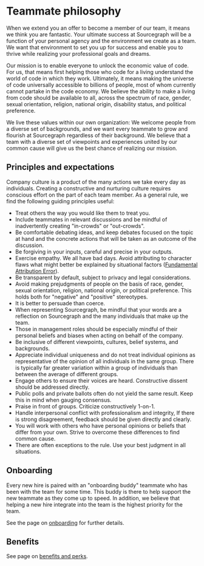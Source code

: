 # Teammate philosophy

When we extend you an offer to become a member of our team, it means we think you are fantastic. Your ultimate success at Sourcegraph will be a function of your personal agency and the environment we create as a team. We want that environment to set you up for success and enable you to thrive while realizing your professional goals and dreams.

Our mission is to enable everyone to unlock the economic value of code. For us, that means first helping those who code for a living understand the world of code in which they work. Ultimately, it means making the universe of code universally accessible to billions of people, most of whom currently cannot partake in the code economy. We believe the ability to make a living from code should be available to all, across the spectrum of race, gender, sexual orientation, religion, national origin, disability status, and political preference.

We live these values within our own organization: We welcome people from a diverse set of backgrounds, and we want every teammate to grow and flourish at Sourcegraph regardless of their background. We believe that a team with a diverse set of viewpoints and experiences united by our common cause will give us the best chance of realizing our mission.

## Principles and expectations

Company culture is a product of the many actions we take every day as individuals. Creating a constructive and nurturing culture requires conscious effort on the part of each team member. As a general rule, we find the following guiding principles useful:

* Treat others the way you would like them to treat you.
* Include teammates in relevant discussions and be mindful of inadvertently creating "in-crowds" or "out-crowds".
* Be comfortable debating ideas, and keep debates focused on the topic at hand and the concrete actions that will be taken as an outcome of the discussion.
* Be forgiving in your inputs, careful and precise in your outputs.
* Exercise empathy. We all have bad days. Avoid attributing to character flaws what might better be explained by situational factors ([Fundamental Attribution Error](https://en.wikipedia.org/wiki/Fundamental_attribution_error)).
* Be transparent by default, subject to privacy and legal considerations.
* Avoid making prejudgments of people on the basis of race, gender, sexual orientation, religion, national origin, or political preference. This holds both for "negative" and "positive" stereotypes.
* It is better to persuade than coerce.
* When representing Sourcegraph, be mindful that your words are a reflection on Sourcegraph and the many individuals that make up the team.
* Those in management roles should be especially mindful of their personal beliefs and biases when acting on behalf of the company.
* Be inclusive of different viewpoints, cultures, belief systems, and backgrounds.
* Appreciate individual uniqueness and do not treat individual opinions as representative of the opinion of all individuals in the same group. There is typically far greater variation within a group of individuals than between the average of different groups.
* Engage others to ensure their voices are heard. Constructive dissent should be addressed directly.
* Public polls and private ballots often do not yield the same result. Keep this in mind when gauging consensus.
* Praise in front of groups. Criticize constructively 1-on-1.
* Handle interpersonal conflict with professionalism and integrity, If there is strong disagreement, feedback should be given directly and clearly.
* You will work with others who have personal opinions or beliefs that differ from your own. Strive to overcome these differences to find common cause.
* There are often exceptions to the rule. Use your best judgment in all situations.

## Onboarding

Every new hire is paired with an "onboarding buddy" teammate who has been with the team for some time. This buddy is there to help support the new teammate as they come up to speed. In addition, we believe that helping a new hire integrate into the team is the highest priority for the team.

See the page on [onboarding](onboarding.md) for further details.

## Benefits

See page on [benefits and perks](benefits-and-perks.md).
